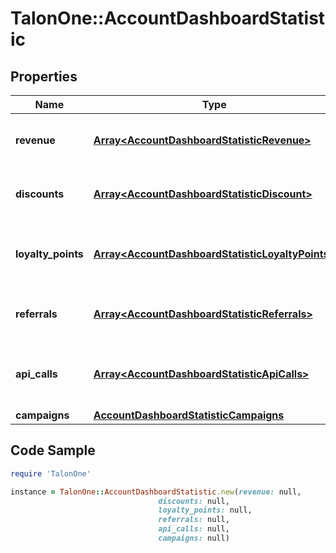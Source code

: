 # TalonOne::AccountDashboardStatistic

## Properties

Name | Type | Description | Notes
------------ | ------------- | ------------- | -------------
**revenue** | [**Array&lt;AccountDashboardStatisticRevenue&gt;**](AccountDashboardStatisticRevenue.md) | Aggregated statistic for account revenue. | [optional] 
**discounts** | [**Array&lt;AccountDashboardStatisticDiscount&gt;**](AccountDashboardStatisticDiscount.md) | Aggregated statistic for account discount. | [optional] 
**loyalty_points** | [**Array&lt;AccountDashboardStatisticLoyaltyPoints&gt;**](AccountDashboardStatisticLoyaltyPoints.md) | Aggregated statistic for account loyalty points. | [optional] 
**referrals** | [**Array&lt;AccountDashboardStatisticReferrals&gt;**](AccountDashboardStatisticReferrals.md) | Aggregated statistic for account referrals. | [optional] 
**api_calls** | [**Array&lt;AccountDashboardStatisticApiCalls&gt;**](AccountDashboardStatisticApiCalls.md) | Aggregated statistic for the number of account API calls. | [optional] 
**campaigns** | [**AccountDashboardStatisticCampaigns**](AccountDashboardStatisticCampaigns.md) |  | 

## Code Sample

```ruby
require 'TalonOne'

instance = TalonOne::AccountDashboardStatistic.new(revenue: null,
                                 discounts: null,
                                 loyalty_points: null,
                                 referrals: null,
                                 api_calls: null,
                                 campaigns: null)
```


